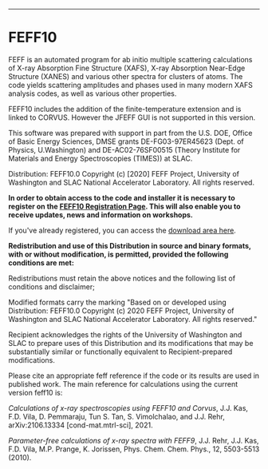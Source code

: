 --- 
# FEFF10
FEFF is an automated program for ab initio multiple scattering calculations of X-ray Absorption Fine Structure (XAFS), X-ray Absorption Near-Edge Structure (XANES) and various other spectra for clusters of atoms. The code yields scattering amplitudes and phases used in many modern XAFS analysis codes, as well as various other properties. 

FEFF10 includes the addition of the finite-temperature extension and is linked to CORVUS. However the JFEFF GUI is not supported in this version.

This software was prepared with support in part from the U.S. DOE, Office of Basic Energy Sciences, DMSE grants DE-FG03-97ER45623 (Dept. of Physics, U.Washington) and DE-AC02-76SF00515 (Theory Institute for Materials and Energy Spectroscopies (TIMES)) at SLAC.

Distribution:  FEFF10.0 Copyright (c) [2020] FEFF Project, University of Washington and SLAC National Accelerator Laboratory.  All rights reserved.  

**In order to obtain access to the code and installer it is necessary to register on the <a href="https://forms.gle/czofhndvhhWDxefm6" target="_blank"><b>FEFF10 Registration Page</b></a>.
This will also enable you to receive updates, news and information on workshops.**

If you've already registered, you can access the <a href="https://github.com/times-software/feff10/releases/latest">download area here</a>. 

**Redistribution and use of this Distribution in source and binary formats, with or without modification, is permitted, provided the following conditions are met:**

Redistributions must retain the above notices and the following list of conditions and disclaimer;

Modified formats carry the marking "Based on or developed using Distribution: FEFF10.0 Copyright (c) 2020 FEFF Project, University of Washington and SLAC National Accelerator Laboratory. All rights reserved."

Recipient acknowledges the rights of the University of Washington and SLAC to prepare uses of this Distribution and its modifications that may be substantially similar or functionally equivalent to Recipient-prepared modifications.

Please cite an appropriate feff reference if the code or its results are used in published work. The main reference for calculations using the current version feff10 is:

*Calculations of x-ray spectroscopies using FEFF10 and Corvus*, J.J. Kas, F.D. Vila, D. Pemmaraju, Tun S. Tan, S. Vimolchalao, and J.J. Rehr, arXiv:2106.13334 [cond-mat.mtrl-sci], 2021.

*Parameter-free calculations of x-ray spectra with FEFF9*, J.J. Rehr, J.J. Kas, F.D. Vila, M.P. Prange, K. Jorissen, Phys. Chem. Chem. Phys., 12, 5503-5513 (2010).
